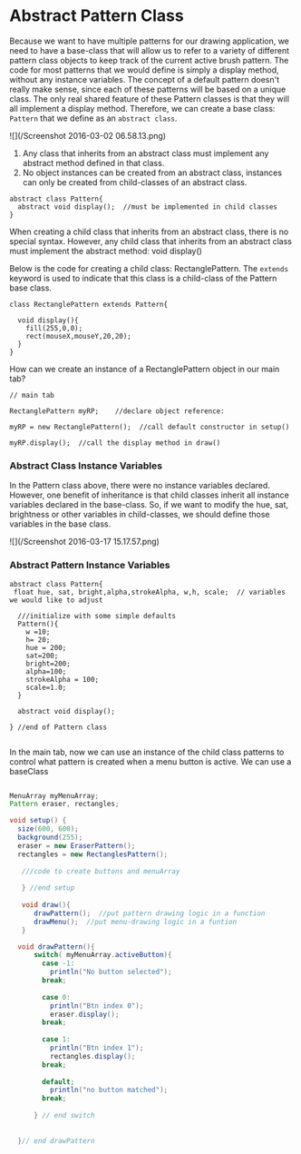 # Abstract Pattern Class

Because we want to have multiple patterns for our drawing application, we need to have a base-class that will allow us to refer to a variety of different pattern class objects to keep track of the current active brush pattern.  The code for most patterns that we would define is simply a display method, without any instance variables. The concept of a default pattern doesn't really make sense, since each of these patterns will be based on a unique class.  The only real shared feature of these Pattern classes is that they will all implement a display method.  Therefore, we can create a base class:  `Pattern` that we define as an `abstract class`.

![](/Screenshot 2016-03-02 06.58.13.png)

1. Any class that inherits from an abstract class must implement any abstract method defined in that class.
2. No object instances can be created from an abstract class, instances can only be created from child-classes of an abstract class. 

```
abstract class Pattern{
  abstract void display();  //must be implemented in child classes
}
```

When creating a child class that inherits from an abstract class, there is no special syntax. However, any child class that inherits from an abstract class must implement the abstract method: void display\(\)

Below is the code for creating a child class: RectanglePattern.  The `extends` keyword is used to indicate that this class is a child-class of the Pattern base class.

```
class RectanglePattern extends Pattern{

  void display(){
    fill(255,0,0);
    rect(mouseX,mouseY,20,20);
  }
}
```

How can we create an instance of a RectanglePattern object in our main tab?

```
// main tab

RectanglePattern myRP;    //declare object reference: 

myRP = new RectanglePattern();  //call default constructor in setup()

myRP.display();  //call the display method in draw()

```

### Abstract Class Instance Variables

In the Pattern class above, there were no instance variables declared.  However, one benefit of inheritance is that child classes inherit all instance variables declared in the base-class.  So, if we want to modify the hue, sat, brightness or other variables in child-classes, we should define those variables in the base class.

![](/Screenshot 2016-03-17 15.17.57.png)

### Abstract Pattern Instance Variables

```
abstract class Pattern{
 float hue, sat, bright,alpha,strokeAlpha, w,h, scale;  // variables we would like to adjust

  ///initialize with some simple defaults
  Pattern(){
    w =10;
    h= 20;
    hue = 200;
    sat=200;
    bright=200;
    alpha=100;
    strokeAlpha = 100;
    scale=1.0;
  }

  abstract void display();

} //end of Pattern class


```

In the main tab, now we can use an instance of the child class patterns to control what pattern is created when a menu button is active.  We can use a baseClass 

```java

MenuArray myMenuArray;
Pattern eraser, rectangles;

void setup() {
  size(600, 600);
  background(255);
  eraser = new EraserPattern();
  rectangles = new RectanglesPattern();
  
   ///code to create buttons and menuArray
   
   } //end setup
   
   void draw(){
      drawPattern();  //put pattern drawing logic in a function
      drawMenu();  //put menu-drawing logic in a funtion
   }

  void drawPattern(){
      switch( myMenuArray.activeButton){
        case -1:
          println("No button selected");
        break;
        
        case 0:
          println("Btn index 0");
          eraser.display();
        break;
        
        case 1:
          println("Btn index 1");
          rectangles.display();
        break;
        
        default;
          println("no button matched");
        break;
      
      } // end switch
  
  
  }// end drawPattern
```

